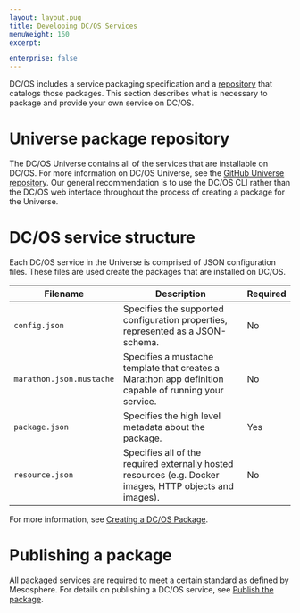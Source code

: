 ```yaml
---
layout: layout.pug
title: Developing DC/OS Services
menuWeight: 160
excerpt:

enterprise: false
---
```


<!-- This source repo for this topic is https://github.com/dcos/dcos-docs -->


DC/OS includes a service packaging specification and a [repository](/mesosphere/dcos/1.10/administering-clusters/repo/) that catalogs those packages. This section describes what is necessary to package and provide your own service on DC/OS.

# <a name="universe"></a>Universe package repository

The DC/OS Universe contains all of the services that are installable on DC/OS. For more information on DC/OS Universe, see the [GitHub Universe repository](https://github.com/mesosphere/universe). Our general recommendation is to use the DC/OS CLI rather than the DC/OS web interface throughout the process of creating a package for the Universe.

# DC/OS service structure

Each DC/OS service in the Universe is comprised of JSON configuration files. These files are used create the packages that are installed on DC/OS.

| Filename               | Description                                                                                              | Required |
|------------------------|----------------------------------------------------------------------------------------------------------|----------|
| `config.json`            | Specifies the supported configuration properties, represented as a JSON-schema.                          | No       |
| `marathon.json.mustache` | Specifies a mustache template that creates a Marathon app definition capable of running your service.    | No       |
| `package.json`           | Specifies the high level metadata about the package.                                                     | Yes      |
| `resource.json`          | Specifies all of the required externally hosted resources (e.g. Docker images, HTTP objects and images). | No       |

For more information, see [Creating a DC/OS Package](https://github.com/mesosphere/universe/blob/version-3.x/docs/tutorial/GetStarted.md#step-3--creating-a-dcos-package).

# Publishing a package

All packaged services are required to meet a certain standard as defined by Mesosphere. For details on publishing a DC/OS service, see [Publish the package](https://github.com/mesosphere/universe/blob/version-3.x/docs/tutorial/GetStarted.md#step-5--publish-the-package).
